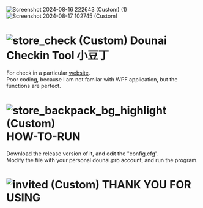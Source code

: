 ![Screenshot 2024-08-16 222643 (Custom) (1)](https://github.com/user-attachments/assets/a16595a8-0121-4012-a369-64d8da812ba6)
![Screenshot 2024-08-17 102745 (Custom)](https://github.com/user-attachments/assets/a33d96cf-2441-4e5d-a587-273b553c7fdb)


  
# ![store_check (Custom)](https://github.com/user-attachments/assets/e34ec6ea-de4b-450e-873f-981c317dff82) Dounai Checkin Tool 小豆丁  
For check in a particular [website](dounai.pro).  
Poor coding, because I am not familar with WPF application, but the functions are perfect.  
  
# ![store_backpack_bg_highlight (Custom)](https://github.com/user-attachments/assets/3e2e7008-920a-491a-96cb-4d8ba24d8811) HOW-TO-RUN  
Download the release version of it, and edit the "config.cfg".  
Modify the file with your personal dounai.pro account, and run the program.  

# ![invited (Custom)](https://github.com/user-attachments/assets/049e62f1-8acd-4d58-9082-95a8701fe39b) THANK YOU FOR USING  

